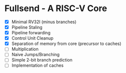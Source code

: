 # Fullsend - A RISC-V Core


- [x] Minimal RV32I (minus branches)
- [x] Pipeline Staling
- [x] Pipeline forwarding
- [x] Control Unit Cleanup
- [x] Separation of memory from core (precursor to caches)
- [ ] Multiplication
- [ ] Naive Jumps/Branching
- [ ] Simple 2-bit branch prediction
- [ ] Implementation of caches
